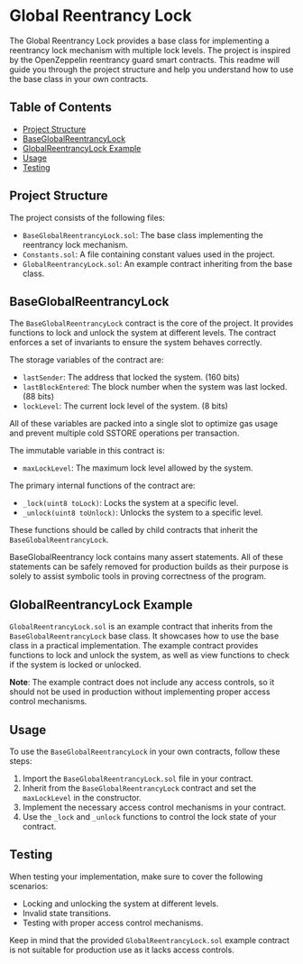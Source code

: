 # Global Reentrancy Lock

The Global Reentrancy Lock provides a base class for implementing a reentrancy lock mechanism with multiple lock levels. The project is inspired by the OpenZeppelin reentrancy guard smart contracts. This readme will guide you through the project structure and help you understand how to use the base class in your own contracts.

## Table of Contents
- [Project Structure](#project-structure)
- [BaseGlobalReentrancyLock](#baseglobalreentrancylock)
- [GlobalReentrancyLock Example](#globalreentrancylock-example)
- [Usage](#usage)
- [Testing](#testing)

## Project Structure
The project consists of the following files:
- `BaseGlobalReentrancyLock.sol`: The base class implementing the reentrancy lock mechanism.
- `Constants.sol`: A file containing constant values used in the project.
- `GlobalReentrancyLock.sol`: An example contract inheriting from the base class.

## BaseGlobalReentrancyLock

The `BaseGlobalReentrancyLock` contract is the core of the project. It provides functions to lock and unlock the system at different levels. The contract enforces a set of invariants to ensure the system behaves correctly.

The storage variables of the contract are:
- `lastSender`: The address that locked the system. (160 bits)
- `lastBlockEntered`: The block number when the system was last locked. (88 bits)
- `lockLevel`: The current lock level of the system. (8 bits)

All of these variables are packed into a single slot to optimize gas usage and prevent multiple cold SSTORE operations per transaction.

The immutable variable in this contract is:
- `maxLockLevel`: The maximum lock level allowed by the system.

The primary internal functions of the contract are:
- `_lock(uint8 toLock)`: Locks the system at a specific level.
- `_unlock(uint8 toUnlock)`: Unlocks the system to a specific level.

These functions should be called by child contracts that inherit the `BaseGlobalReentrancyLock`.

BaseGlobalReentrancy lock contains many assert statements. All of these statements can be safely removed for production builds as their purpose is solely to assist symbolic tools in proving correctness of the program.

## GlobalReentrancyLock Example

`GlobalReentrancyLock.sol` is an example contract that inherits from the `BaseGlobalReentrancyLock` base class. It showcases how to use the base class in a practical implementation. The example contract provides functions to lock and unlock the system, as well as view functions to check if the system is locked or unlocked.

**Note**: The example contract does not include any access controls, so it should not be used in production without implementing proper access control mechanisms.

## Usage

To use the `BaseGlobalReentrancyLock` in your own contracts, follow these steps:

1. Import the `BaseGlobalReentrancyLock.sol` file in your contract.
2. Inherit from the `BaseGlobalReentrancyLock` contract and set the `maxLockLevel` in the constructor.
3. Implement the necessary access control mechanisms in your contract.
4. Use the `_lock` and `_unlock` functions to control the lock state of your contract.

## Testing

When testing your implementation, make sure to cover the following scenarios:
- Locking and unlocking the system at different levels.
- Invalid state transitions.
- Testing with proper access control mechanisms.

Keep in mind that the provided `GlobalReentrancyLock.sol` example contract is not suitable for production use as it lacks access controls.
